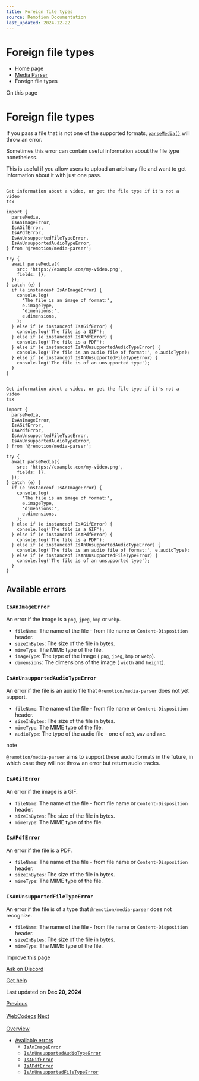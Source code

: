 ```yaml
---
title: Foreign file types
source: Remotion Documentation
last_updated: 2024-12-22
---
```


# Foreign file types

- [Home page](/)
- [Media Parser](/docs/media-parser/)
- Foreign file types

On this page

# Foreign file types

If you pass a file that is not one of the supported formats, [`parseMedia()`](/docs/media-parser/parse-media) will throw an error.

Sometimes this error can contain useful information about the file type nonetheless.

This is useful if you allow users to upload an arbitrary file and want to get information about it with just one pass.

```

Get information about a video, or get the file type if it's not a video
tsx

import {
  parseMedia,
  IsAnImageError,
  IsAGifError,
  IsAPdfError,
  IsAnUnsupportedFileTypeError,
  IsAnUnsupportedAudioTypeError,
} from '@remotion/media-parser';

try {
  await parseMedia({
    src: 'https://example.com/my-video.png',
    fields: {},
  });
} catch (e) {
  if (e instanceof IsAnImageError) {
    console.log(
      'The file is an image of format:',
      e.imageType,
      'dimensions:',
      e.dimensions,
    );
  } else if (e instanceof IsAGifError) {
    console.log('The file is a GIF');
  } else if (e instanceof IsAPdfError) {
    console.log('The file is a PDF');
  } else if (e instanceof IsAnUnsupportedAudioTypeError) {
    console.log('The file is an audio file of format:', e.audioType);
  } else if (e instanceof IsAnUnsupportedFileTypeError) {
    console.log('The file is of an unsupported type');
  }
}
```

```

Get information about a video, or get the file type if it's not a video
tsx

import {
  parseMedia,
  IsAnImageError,
  IsAGifError,
  IsAPdfError,
  IsAnUnsupportedFileTypeError,
  IsAnUnsupportedAudioTypeError,
} from '@remotion/media-parser';

try {
  await parseMedia({
    src: 'https://example.com/my-video.png',
    fields: {},
  });
} catch (e) {
  if (e instanceof IsAnImageError) {
    console.log(
      'The file is an image of format:',
      e.imageType,
      'dimensions:',
      e.dimensions,
    );
  } else if (e instanceof IsAGifError) {
    console.log('The file is a GIF');
  } else if (e instanceof IsAPdfError) {
    console.log('The file is a PDF');
  } else if (e instanceof IsAnUnsupportedAudioTypeError) {
    console.log('The file is an audio file of format:', e.audioType);
  } else if (e instanceof IsAnUnsupportedFileTypeError) {
    console.log('The file is of an unsupported type');
  }
}
```

## Available errors [​](\#available-errors "Direct link to Available errors")

### `IsAnImageError` [​](\#isanimageerror "Direct link to isanimageerror")

An error if the image is a `png`, `jpeg`, `bmp` or `webp`.

- `fileName`: The name of the file - from file name or `Content-Disposition` header.
- `sizeInBytes`: The size of the file in bytes.
- `mimeType`: The MIME type of the file.
- `imageType`: The type of the image ( `png`, `jpeg`, `bmp` or `webp`).
- `dimensions`: The dimensions of the image ( `width` and `height`).

### `IsAnUnsupportedAudioTypeError` [​](\#isanunsupportedaudiotypeerror "Direct link to isanunsupportedaudiotypeerror")

An error if the file is an audio file that `@remotion/media-parser` does not yet support.

- `fileName`: The name of the file - from file name or `Content-Disposition` header.
- `sizeInBytes`: The size of the file in bytes.
- `mimeType`: The MIME type of the file.
- `audioType`: The type of the audio file - one of `mp3`, `wav` and `aac`.

note

`@remotion/media-parser` aims to support these audio formats in the future, in which case they will not throw an error but return audio tracks.

### `IsAGifError` [​](\#isagiferror "Direct link to isagiferror")

An error if the image is a GIF.

- `fileName`: The name of the file - from file name or `Content-Disposition` header.
- `sizeInBytes`: The size of the file in bytes.
- `mimeType`: The MIME type of the file.

### `IsAPdfError` [​](\#isapdferror "Direct link to isapdferror")

An error if the file is a PDF.

- `fileName`: The name of the file - from file name or `Content-Disposition` header.
- `sizeInBytes`: The size of the file in bytes.
- `mimeType`: The MIME type of the file.

### `IsAnUnsupportedFileTypeError` [​](\#isanunsupportedfiletypeerror "Direct link to isanunsupportedfiletypeerror")

An error if the file is of a type that `@remotion/media-parser` does not recognize.

- `fileName`: The name of the file - from file name or `Content-Disposition` header.
- `sizeInBytes`: The size of the file in bytes.
- `mimeType`: The MIME type of the file.

[Improve this page](https://github.com/remotion-dev/remotion/edit/main/packages/docs/docs/media-parser/foreign-file-types.mdx)

[Ask on Discord](https://remotion.dev/discord)

[Get help](/docs/get-help)

Last updated on **Dec 20, 2024**

[Previous\
\
WebCodecs](/docs/media-parser/webcodecs) [Next\
\
Overview](/docs/webcodecs/)

- [Available errors](#available-errors)
  - [`IsAnImageError`](#isanimageerror)
  - [`IsAnUnsupportedAudioTypeError`](#isanunsupportedaudiotypeerror)
  - [`IsAGifError`](#isagiferror)
  - [`IsAPdfError`](#isapdferror)
  - [`IsAnUnsupportedFileTypeError`](#isanunsupportedfiletypeerror)
